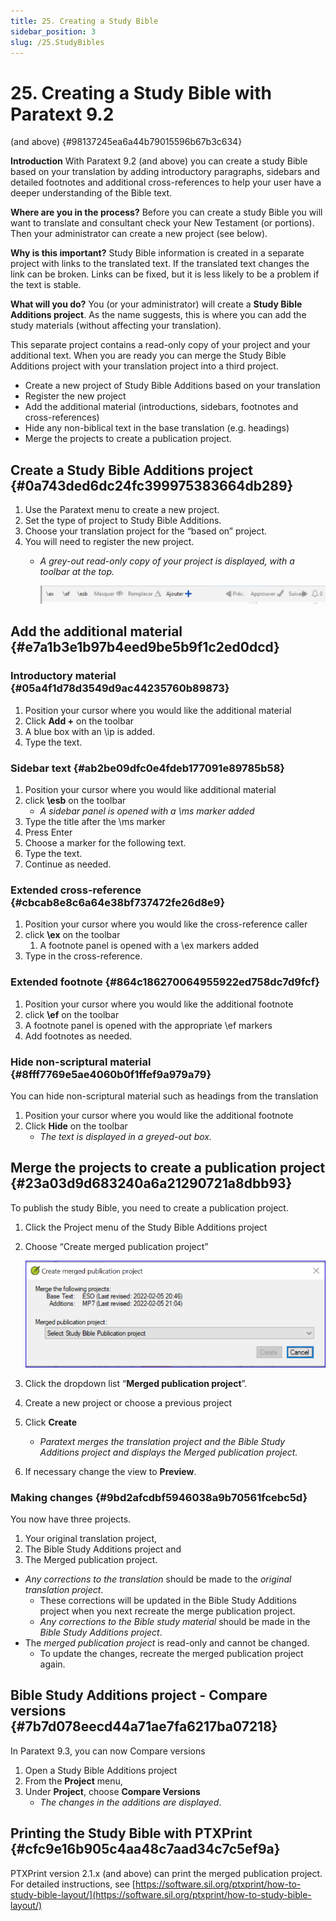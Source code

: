 ```yaml
---
title: 25. Creating a Study Bible
sidebar_position: 3
slug: /25.StudyBibles
---
```




# 25. Creating a Study Bible with Paratext 9.2 
(and above) {#98137245ea6a44b79015596b67b3c634}


**Introduction**  With Paratext 9.2 (and above) you can create a study Bible based on your translation by adding introductory paragraphs, sidebars and detailed footnotes and additional cross-references to help your user have a deeper understanding of the Bible text.


**Where are you in the process?**  Before you can create a study Bible you will want to translate and consultant check your New Testament (or portions). Then your administrator can create a new project (see below).


**Why is this important?**  Study Bible information is created in a separate project with links to the translated text. If the translated text changes the link can be broken. Links can be fixed, but it is less likely to be a problem if the text is stable.


**What will you do?**  You (or your administrator) will create a **Study Bible Additions project**. As the name suggests, this is where you can add the study materials (without affecting your translation).


This separate project contains a read-only copy of your project and your additional text. When you are ready you can merge the Study Bible Additions project with your translation project into a third project.

- Create a new project of Study Bible Additions based on your translation
- Register the new project
- Add the additional material (introductions, sidebars, footnotes and cross-references)
- Hide any non-biblical text in the base translation (e.g. headings)
- Merge the projects to create a publication project.

## Create a Study Bible Additions project {#0a743ded6dc24fc399975383664db289}

1. Use the Paratext menu to create a new project.
2. Set the type of project to Study Bible Additions.
3. Choose your translation project for the “based on” project.
4. You will need to register the new project.
	- _A grey-out read-only copy of your project is displayed, with a toolbar at the top._

		![](./1054758853.png)


## Add the additional material {#e7a1b3e1b97b4eed9be5b9f1c2ed0dcd}


### Introductory material {#05a4f1d78d3549d9ac44235760b89873}

1. Position your cursor where you would like the additional material
2. Click **Add +** on the toolbar
3. A blue box with an \ip is added.
4. Type the text.

### Sidebar text {#ab2be09dfc0e4fdeb177091e89785b58}

1. Position your cursor where you would like additional material
2. click **\esb** on the toolbar
	- _A sidebar panel is opened with a \ms marker added_
3. Type the title after the \ms marker
4. Press Enter
5. Choose a marker for the following text.
6. Type the text.
7. Continue as needed.

### Extended cross-reference {#cbcab8e8c6a64e38bf737472fe26d8e9}

1. Position your cursor where you would like the cross-reference caller
2. click **\ex** on the toolbar
	1. A footnote panel is opened with a \ex markers added
3. Type in the cross-reference.

### Extended footnote {#864c186270064955922ed758dc7d9fcf}

1. Position your cursor where you would like the additional footnote
2. click **\ef** on the toolbar
3. A footnote panel is opened with the appropriate \ef markers
4. Add footnotes as needed.

### Hide non-scriptural material {#8fff7769e5ae4060b0f1ffef9a979a79}


You can hide non-scriptural material such as headings from the translation

1. Position your cursor where you would like the additional footnote
2. Click **Hide** on the toolbar
	- _The text is displayed in a greyed-out box._

## Merge the projects to create a publication project {#23a03d9d683240a6a21290721a8dbb93}


To publish the study Bible, you need to create a publication project.

1. Click the Project menu of the Study Bible Additions project
2. Choose “Create merged publication project”

	![](./2123925445.png)

3. Click the dropdown list “**Merged publication project**”.
4. Create a new project or choose a previous project
5. Click **Create**
	- _Paratext merges the translation project and the Bible Study Additions project and displays the Merged publication project._
6. If necessary change the view to **Preview**.

### Making changes {#9bd2afcdbf5946038a9b70561fcebc5d}


You now have three projects.

1. Your original translation project,
2. The Bible Study Additions project and
3. The Merged publication project.
- _Any corrections to the translation_ should be made to the _original translation project_.
	- These corrections will be updated in the Bible Study Additions project when you next recreate the merge publication project.
	- _Any corrections to the Bible study material_ should be made in the _Bible Study Additions project_.
- The _merged publication project_ is read-only and cannot be changed.
	- To update the changes, recreate the merged publication project again.

## Bible Study Additions project - Compare versions {#7b7d078eecd44a71ae7fa6217ba07218}


In Paratext 9.3, you can now Compare versions

1. Open a Study Bible Additions project
2. From the **Project** menu,
3. Under **Project**, choose **Compare Versions**
	- _The changes in the additions are displayed_.

## Printing the Study Bible with PTXPrint {#cfc9e16b905c4aa48c7aad34c7c5ef9a}


PTXPrint version 2.1.x (and above) can print the merged publication project. For detailed instructions, see [https://software.sil.org/ptxprint/how-to-study-bible-layout/](https://software.sil.org/ptxprint/how-to-study-bible-layout/)

